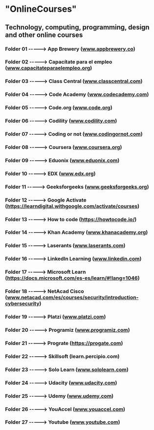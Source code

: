 # "OnlineCourses"
## Technology, computing, programming, design and other online courses
### Folder 01 -----> App Brewery (www.appbrewery.co)
### Folder 02 -----> Capacítate para el empleo (www.capacitateparaelempleo.org)
### Folder 03 -----> Class Central (www.classcentral.com)
### Folder 04 -----> Code Academy (www.codecademy.com)
### Folder 05 -----> Code.org (www.code.org)
### Folder 06 -----> Codility (www.codility.com)
### Folder 07 -----> Coding or not (www.codingornot.com)
### Folder 08 -----> Coursera (www.coursera.org)
### Folder 09 -----> Eduonix (www.eduonix.com)
### Folder 10 -----> EDX (www.edx.org)
### Folder 11 -----> Geeksforgeeks (www.geeksforgeeks.org)
### Folder 12 -----> Google Activate (https://learndigital.withgoogle.com/activate/courses)
### Folder 13 -----> How to code (https://howtocode.io/)
### Folder 14 -----> Khan Academy (www.khanacademy.org)
### Folder 15 -----> Laserants (www.laserants.com)
### Folder 16 -----> LinkedIn Learning (www.linkedin.com)
### Folder 17 -----> Microsoft Learn (https://docs.microsoft.com/es-es/learn/#!lang=1046)
### Folder 18 -----> NetAcad Cisco (www.netacad.com/es/courses/security/introduction-cybersecurity)
### Folder 19 -----> Platzi (www.platzi.com)
### Folder 20 -----> Programiz (www.programiz.com)
### Folder 21 -----> Prograte (https://progate.com)
### Folder 22 -----> Skillsoft (learn.percipio.com)
### Folder 23 -----> Solo Learn (www.sololearn.com)
### Folder 24 -----> Udacity (www.udacity.com)
### Folder 25 -----> Udemy (www.udemy.com)
### Folder 26 -----> YouAccel (www.youaccel.com)
### Folder 27 -----> Youtube (www.youtube.com)